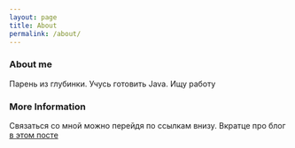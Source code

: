 ```yaml
---
layout: page
title: About
permalink: /about/
---
```


### About me
Парень из глубинки. Учусь готовить Java. Ищу работу

### More Information

Связаться со мной можно перейдя по ссылкам внизу. Вкратце про блог [в этом посте](http://www.javadan.blog/intro/) 
